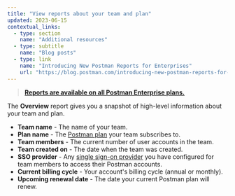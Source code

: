 ```yaml
---
title: "View reports about your team and plan"
updated: 2023-06-15
contextual_links:
  - type: section
    name: "Additional resources"
  - type: subtitle
    name: "Blog posts"
  - type: link
    name: "Introducing New Postman Reports for Enterprises"
    url: "https://blog.postman.com/introducing-new-postman-reports-for-enterprises/"
---
```


> [**Reports are available on all Postman Enterprise plans.**](https://www.postman.com/pricing)

The **Overview** report gives you a snapshot of high-level information about your team and plan.

* **Team name** - The name of your team.
* **Plan name** - The [Postman plan](https://www.postman.com/pricing/) your team subscribes to.
* **Team members** - The current number of user accounts in the team.
* **Team created on** - The date when the team was created.
* **SSO provider** - Any [single sign-on provider](/docs/administration/sso/intro-sso/) you have configured for team members to access their Postman accounts.
* **Current billing cycle** - Your account's billing cycle (annual or monthly).
* **Upcoming renewal date** - The date your current Postman plan will renew.
